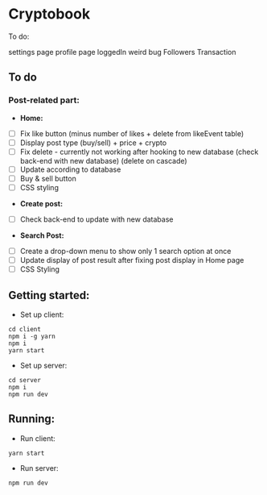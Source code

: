 ﻿# Cryptobook

To do:

settings page
profile page
loggedIn weird bug
Followers
Transaction

## To do
### Post-related part:
- **Home:** 
- [ ] Fix like button (minus number of likes + delete from likeEvent table)
- [ ] Display post type (buy/sell) + price + crypto
- [ ] Fix delete - currently not working after hooking to new database (check back-end with new database) (delete on cascade)
- [ ] Update according to database
- [ ] Buy & sell button
- [ ] CSS styling

- **Create post:**
- [ ] Check back-end to update with new database

- **Search Post:**
- [ ] Create a drop-down menu to show only 1 search option at once
- [ ] Update display of post result after fixing post display in Home page
- [ ] CSS Styling

## Getting started:
- Set up client:
```
cd client
npm i -g yarn
npm i
yarn start
```

- Set up server:
```
cd server
npm i
npm run dev
```

## Running:
- Run client:
```
yarn start
```
- Run server:
```
npm run dev
```
